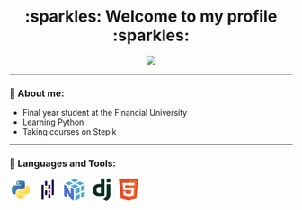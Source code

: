 <h1 align="center">
  :sparkles: Welcome to my profile :sparkles:
</h1>
<div id="header" align="center">
  <img src="https://media.giphy.com/media/UrtAblan28WXR84ifg/giphy.gif" width="110"/>
</div>

---

### :cherry_blossom: About me:
- Final year student at the Financial University
- Learning Python
- Taking courses on Stepik

---

### :cherry_blossom: Languages and Tools:
<div>
  <img src="https://github.com/devicons/devicon/blob/master/icons/python/python-original.svg" title="Python" alt="Python" width="40" height="40"/>&nbsp;
  <img src="https://github.com/devicons/devicon/blob/master/icons/pandas/pandas-original.svg" title="Python" alt="Python" width="40" height="40"/>&nbsp;
  <img src="https://github.com/devicons/devicon/blob/master/icons/numpy/numpy-original.svg" title="Python" alt="Python" width="40" height="40"/>&nbsp;
  <img src="https://github.com/devicons/devicon/blob/master/icons/django/django-plain.svg" title="Python" alt="Python" width="40" height="40"/>&nbsp;
  <img src="https://github.com/devicons/devicon/blob/master/icons/html5/html5-original.svg" title="Python" alt="Python" width="40" height="40"/>
<div>
